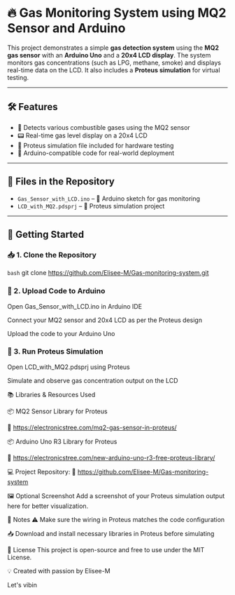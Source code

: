 # 🔥 Gas Monitoring System using MQ2 Sensor and Arduino

This project demonstrates a simple **gas detection system** using the **MQ2 gas sensor** with an **Arduino Uno** and a **20x4 LCD display**. The system monitors gas concentrations (such as LPG, methane, smoke) and displays real-time data on the LCD. It also includes a **Proteus simulation** for virtual testing.

---

## 🛠️ Features

- 🧪 Detects various combustible gases using the MQ2 sensor
- 📟 Real-time gas level display on a 20x4 LCD
- 🧩 Proteus simulation file included for hardware testing
- 🔁 Arduino-compatible code for real-world deployment

---

## 📁 Files in the Repository

- `Gas_Sensor_with_LCD.ino` – 🧠 Arduino sketch for gas monitoring
- `LCD_with_MQ2.pdsprj` – 🧪 Proteus simulation project

---

## 🚀 Getting Started

### 📥 1. Clone the Repository
```bash```
git clone https://github.com/Elisee-M/Gas-monitoring-system.git

### 💾 2. Upload Code to Arduino

Open Gas_Sensor_with_LCD.ino in Arduino IDE

Connect your MQ2 sensor and 20x4 LCD as per the Proteus design

Upload the code to your Arduino Uno

###  🧪 3. Run Proteus Simulation

Open LCD_with_MQ2.pdsprj using Proteus

Simulate and observe gas concentration output on the LCD

📚 Libraries & Resources Used

📦 MQ2 Sensor Library for Proteus

🔗 https://electronicstree.com/mq2-gas-sensor-in-proteus/

📦 Arduino Uno R3 Library for Proteus

🔗 https://electronicstree.com/new-arduino-uno-r3-free-proteus-library/

💻 Project Repository: 
🔗 https://github.com/Elisee-M/Gas-monitoring-system

🖼️ Optional Screenshot
Add a screenshot of your Proteus simulation output here for better visualization.

📝 Notes
⚠️ Make sure the wiring in Proteus matches the code configuration

📥 Download and install necessary libraries in Proteus before simulating

📄 License
This project is open-source and free to use under the MIT License.


💡 Created with passion by Elisee-M

Let's vibin
